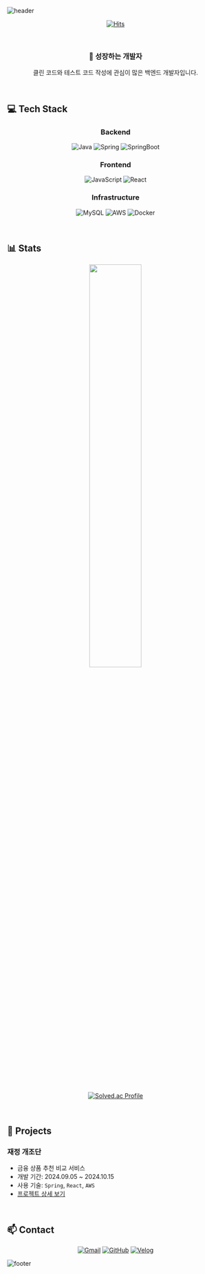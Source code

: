 ![header](https://capsule-render.vercel.app/api?type=transparent&height=200&text=Platypus3036&fontColor=FFFFFF&desc=Backend%20Developer&descAlignY=75&descAlign=60)

<div align="center">
  
[![Hits](https://hits.seeyoufarm.com/api/count/incr/badge.svg?url=https%3A%2F%2Fgithub.com%2Fplatypus3036&count_bg=%2300FF00&title_bg=%23555555&icon=&icon_color=%23E7E7E7&title=Today&edge_flat=false)](https://hits.seeyoufarm.com)

</div>

<br/>

<div align="center">
  
### 🌱 성장하는 개발자
클린 코드와 테스트 코드 작성에 관심이 많은 백엔드 개발자입니다.

</div>

<br/>

## 💻 Tech Stack

<div align="center">
  
### Backend
![Java](https://img.shields.io/badge/Java-007396?style=for-the-badge&logo=java&logoColor=white)
![Spring](https://img.shields.io/badge/Spring-6DB33F?style=for-the-badge&logo=spring&logoColor=white)
![SpringBoot](https://img.shields.io/badge/SpringBoot-6DB33F?style=for-the-badge&logo=springboot&logoColor=white)

### Frontend
![JavaScript](https://img.shields.io/badge/JavaScript-F7DF1E?style=for-the-badge&logo=javascript&logoColor=black)
![React](https://img.shields.io/badge/React-61DAFB?style=for-the-badge&logo=react&logoColor=black)

### Infrastructure
![MySQL](https://img.shields.io/badge/MySQL-4479A1?style=for-the-badge&logo=mysql&logoColor=white)
![AWS](https://img.shields.io/badge/AWS-232F3E?style=for-the-badge&logo=amazonaws&logoColor=white)
![Docker](https://img.shields.io/badge/Docker-2496ED?style=for-the-badge&logo=docker&logoColor=white)

</div>

<br/>

## 📊 Stats

<div align="center">
  
<img src="https://github-readme-stats.vercel.app/api?username=platypus3036&show_icons=true&theme=dark&bg_color=282829&text_color=00ff00&title_color=00ff00&icon_color=00ff00&border_color=00ff00" width="49%" />

[![Solved.ac Profile](http://mazassumnida.wtf/api/v2/generate_badge?boj=akakehcn)](https://solved.ac/akakehcn)

</div>

<br/>

## 🚀 Projects

### 재정 개조단
- 금융 상품 추천 비교 서비스
- 개발 기간: 2024.09.05 ~ 2024.10.15
- 사용 기술: `Spring`, `React`, `AWS`
- [프로젝트 상세 보기](https://github.com/P5-2/P5-2)

</div>

<br/>

## 📫 Contact
<div align="center">
  
[![Gmail](https://img.shields.io/badge/Gmail-EA4335?style=for-the-badge&logo=gmail&logoColor=white)](mailto:akakehcn@gmail.com)
[![GitHub](https://img.shields.io/badge/GitHub-181717?style=for-the-badge&logo=github&logoColor=white)](https://github.com/platypus3036)
[![Velog](https://img.shields.io/badge/Velog-20C997?style=for-the-badge&logo=velog&logoColor=white)](https://velog.io/platypus3036)

</div>

![footer](https://capsule-render.vercel.app/api?type=slice&color=282829&height=100&section=footer)
